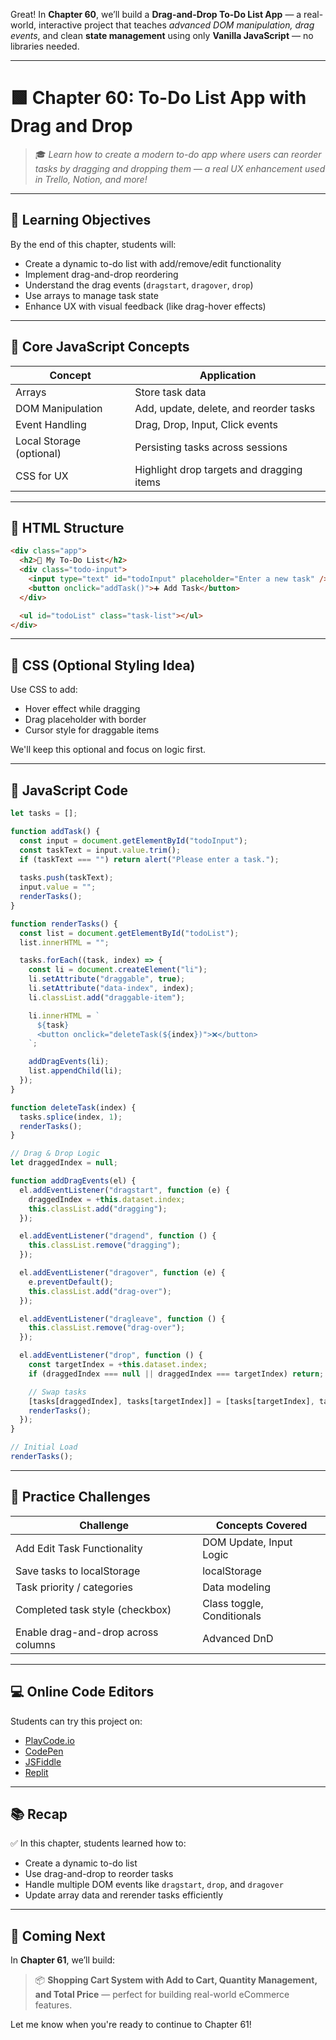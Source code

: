 Great! In **Chapter 60**, we’ll build a **Drag-and-Drop To-Do List App** — a real-world, interactive project that teaches *advanced DOM manipulation, drag events*, and clean **state management** using only **Vanilla JavaScript** — no libraries needed.

---

# 🟩 Chapter 60: **To-Do List App with Drag and Drop**

> 🎓 *Learn how to create a modern to-do app where users can reorder tasks by dragging and dropping them — a real UX enhancement used in Trello, Notion, and more!*

---

## 🎯 Learning Objectives

By the end of this chapter, students will:

* Create a dynamic to-do list with add/remove/edit functionality
* Implement drag-and-drop reordering
* Understand the drag events (`dragstart`, `dragover`, `drop`)
* Use arrays to manage task state
* Enhance UX with visual feedback (like drag-hover effects)

---

## 🧠 Core JavaScript Concepts

| Concept                  | Application                               |
| ------------------------ | ----------------------------------------- |
| Arrays                   | Store task data                           |
| DOM Manipulation         | Add, update, delete, and reorder tasks    |
| Event Handling           | Drag, Drop, Input, Click events           |
| Local Storage (optional) | Persisting tasks across sessions          |
| CSS for UX               | Highlight drop targets and dragging items |

---

## 🧱 HTML Structure

```html
<div class="app">
  <h2>📝 My To-Do List</h2>
  <div class="todo-input">
    <input type="text" id="todoInput" placeholder="Enter a new task" />
    <button onclick="addTask()">➕ Add Task</button>
  </div>

  <ul id="todoList" class="task-list"></ul>
</div>
```

---

## 🎨 CSS (Optional Styling Idea)

Use CSS to add:

* Hover effect while dragging
* Drag placeholder with border
* Cursor style for draggable items

We'll keep this optional and focus on logic first.

---

## 🧩 JavaScript Code

```js
let tasks = [];

function addTask() {
  const input = document.getElementById("todoInput");
  const taskText = input.value.trim();
  if (taskText === "") return alert("Please enter a task.");
  
  tasks.push(taskText);
  input.value = "";
  renderTasks();
}

function renderTasks() {
  const list = document.getElementById("todoList");
  list.innerHTML = "";

  tasks.forEach((task, index) => {
    const li = document.createElement("li");
    li.setAttribute("draggable", true);
    li.setAttribute("data-index", index);
    li.classList.add("draggable-item");

    li.innerHTML = `
      ${task}
      <button onclick="deleteTask(${index})">❌</button>
    `;

    addDragEvents(li);
    list.appendChild(li);
  });
}

function deleteTask(index) {
  tasks.splice(index, 1);
  renderTasks();
}

// Drag & Drop Logic
let draggedIndex = null;

function addDragEvents(el) {
  el.addEventListener("dragstart", function (e) {
    draggedIndex = +this.dataset.index;
    this.classList.add("dragging");
  });

  el.addEventListener("dragend", function () {
    this.classList.remove("dragging");
  });

  el.addEventListener("dragover", function (e) {
    e.preventDefault();
    this.classList.add("drag-over");
  });

  el.addEventListener("dragleave", function () {
    this.classList.remove("drag-over");
  });

  el.addEventListener("drop", function () {
    const targetIndex = +this.dataset.index;
    if (draggedIndex === null || draggedIndex === targetIndex) return;

    // Swap tasks
    [tasks[draggedIndex], tasks[targetIndex]] = [tasks[targetIndex], tasks[draggedIndex]];
    renderTasks();
  });
}

// Initial Load
renderTasks();
```

---

## 🧪 Practice Challenges

| Challenge                           | Concepts Covered           |
| ----------------------------------- | -------------------------- |
| Add Edit Task Functionality         | DOM Update, Input Logic    |
| Save tasks to localStorage          | localStorage               |
| Task priority / categories          | Data modeling              |
| Completed task style (checkbox)     | Class toggle, Conditionals |
| Enable drag-and-drop across columns | Advanced DnD               |

---

## 💻 Online Code Editors

Students can try this project on:

* [PlayCode.io](https://playcode.io)
* [CodePen](https://codepen.io)
* [JSFiddle](https://jsfiddle.net)
* [Replit](https://replit.com)

---

## 📚 Recap

✅ In this chapter, students learned how to:

* Create a dynamic to-do list
* Use drag-and-drop to reorder tasks
* Handle multiple DOM events like `dragstart`, `drop`, and `dragover`
* Update array data and rerender tasks efficiently

---

## 🔮 Coming Next

In **Chapter 61**, we’ll build:

> 📦 **Shopping Cart System with Add to Cart, Quantity Management, and Total Price** — perfect for building real-world eCommerce features.

Let me know when you're ready to continue to Chapter 61!

